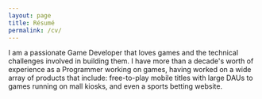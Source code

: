 ```yaml
---
layout: page
title: Résumé
permalink: /cv/
---
```


I am a passionate Game Developer that loves games and the technical challenges involved in building them. I have more than a decade's worth of experience as a Programmer working on games, having worked on a wide array of products that include: free-to-play mobile titles with large DAUs to games running on mall kiosks, and even a sports betting website.